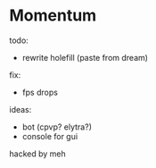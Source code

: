 # Momentum

todo:
- rewrite holefill (paste from dream)

fix:
- fps drops

ideas:
- bot (cpvp? elytra?)
- console for gui

hacked by meh
